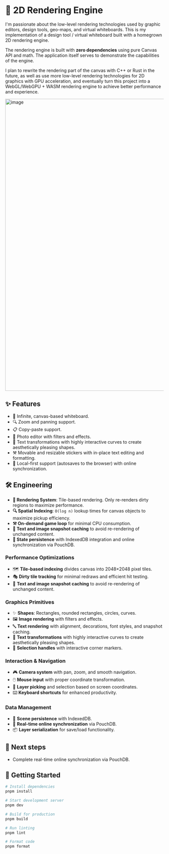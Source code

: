 # 🎨 2D Rendering Engine

I'm passionate about the low-level rendering technologies used by graphic editors, design tools, geo-maps, and virtual whiteboards. This is my implementation of a design tool / virtual whiteboard built with a homegrown 2D rendering engine.

The rendering engine is built with **zero dependencies** using pure Canvas API and math.
The application itself serves to demonstrate the capabilities of the engine.

I plan to rewrite the rendering part of the canvas with C++ or Rust in the future, as well as use more low-level rendering technologies for 2D graphics with GPU acceleration, and eventually turn this project into a WebGL/WebGPU + WASM rendering engine to achieve better performance and experience.

<img width="1400" height="929" alt="image" src="https://github.com/user-attachments/assets/ba8751be-390a-4704-aea5-2db90e8bc9e9" />

## ✨ **Features**

- 🎨&nbsp;Infinite, canvas-based whiteboard.
- 🔍&nbsp;Zoom and panning support.
- 📋&nbsp;Copy-paste support.
- 🌃&nbsp;Photo editor with filters and effects.
- 📝&nbsp;Text transformations with highly interactive curves to create aesthetically pleasing shapes.
- ⚒️&nbsp;Movable and resizable stickers with in-place text editing and formatting.
- 💾&nbsp;Local-first support (autosaves to the browser) with online synchronization.

## 🛠️ **Engineering**

- **🎨&nbsp;Rendering System**: Tile-based rendering. Only re-renders dirty regions to maximize performance.
- **🔍&nbsp;Spatial Indexing**: `O(log n)` lookup times for canvas objects to maximize pickup efficiency.
- **⚒️&nbsp;On-demand game loop** for minimal CPU consumption.
- **📝&nbsp;Text and image snapshot caching** to avoid re-rendering of unchanged content.
- **💾&nbsp;State persistence** with IndexedDB integration and online synchronization via PouchDB.

### Performance Optimizations

- 🗺️ **Tile-based indexing** divides canvas into 2048×2048 pixel tiles.
- 🎭 **Dirty tile tracking** for minimal redraws and efficient hit testing.
- 💾 **Text and image snapshot caching** to avoid re-rendering of unchanged content.

### Graphics Primitives

- ✨ **Shapes**: Rectangles, rounded rectangles, circles, curves.
- 🖼️ **Image rendering** with filters and effects.
- 🔤 **Text rendering** with alignment, decorations, font styles, and snapshot caching.
- 📝 **Text transformations** with highly interactive curves to create aesthetically pleasing shapes.
- 🎯 **Selection handles** with interactive corner markers.

### Interaction & Navigation

- 🎮 **Camera system** with pan, zoom, and smooth navigation.
- 🖱️ **Mouse input** with proper coordinate transformation.
- 🎯 **Layer picking** and selection based on screen coordinates.
- ⌨️ **Keyboard shortcuts** for enhanced productivity.

### Data Management

- 💾 **Scene persistence** with IndexedDB.
- 🔄 **Real-time online synchronization** via PouchDB.
- 📦 **Layer serialization** for save/load functionality.

## 🚀 **Next steps**
- Complete real-time online synchronization via PouchDB.

## 🚦 **Getting Started**

```bash
# Install dependencies
pnpm install

# Start development server
pnpm dev

# Build for production
pnpm build

# Run linting
pnpm lint

# Format code
pnpm format
```
